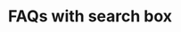 ---
title: FAQs with search box
category: Marketing
paid: true
isActive: true
ltr: {"vue":{"vueTail":[],"vueCss":[]},"react":{"jsxTail":[{"code":"export default () => {\n\n    const faqsList = [\n        {\n            q: \"What are some random questions to ask?\",\n            a: \"That's exactly the reason we created this random question generator. There are hundreds of random questions to choose from so you're able to find the perfect random question.\",\n            href: \"javascript:void(0)\",\n        },\n        {\n            q: \"Do you include common questions?\",\n            a: \"This generator doesn't include most common questions. The thought is that you can come up with common questions on your own so most of the questions in this generator.\",\n            href: \"javascript:void(0)\",\n        },\n        {\n            q: \"Can I use this for 21 questions?\",\n            a: \"Yes! there are two ways that you can use this question generator depending on what you're after. You can indicate that you want 21 questions generated.\",\n            href: \"javascript:void(0)\",\n        },\n        {\n            q: \"Are these questions for girls or for boys?\",\n            a: \"The questions in this generator are gender neutral and can be used to ask either male of females (or any other gender the person identifies with).\",\n            href: \"javascript:void(0)\",\n        },\n        {\n            q: \"What do you wish you had more talent doing?\",\n            a: \"If you've been searching for a way to get random questions, you've landed on the correct webpage. We created the Random Question Generator to ask you as many random questions as your heart desires.\",\n            href: \"javascript:void(0)\",\n        }\n    ]\n\n    return (\n        <section className='py-14'>\n            <div className=\"max-w-screen-xl mx-auto px-4 md:px-8\">\n                <div className=\"space-y-5 sm:text-center sm:max-w-md sm:mx-auto\">\n                    <h3 className=\"text-gray-800 text-3xl font-extrabold sm:text-4xl\">\n                        How can we help?\n                    </h3>\n                    <p className=\"text-gray-600\">\n                        Everything you need to know about the product. Can’t find the answer you’re looking for? feel free to {\" \"}\n                        <a\n                            className='text-indigo-600 font-semibold whitespace-nowrap'\n                            href='javascript:void(0)'>\n                            contact us\n                        </a>.\n                    </p>\n                    <form onSubmit={(e) => e.preventDefault()} className=\"mx-auto sm:max-w-xs\">\n                        <div className=\"relative\">\n                            <svg className=\"w-6 h-6 text-gray-400 absolute left-3 inset-y-0 my-auto\" xmlns=\"http://www.w3.org/2000/svg\" viewBox=\"0 0 20 20\" fill=\"currentColor\">\n                                <path fillRule=\"evenodd\" d=\"M9 3.5a5.5 5.5 0 100 11 5.5 5.5 0 000-11zM2 9a7 7 0 1112.452 4.391l3.328 3.329a.75.75 0 11-1.06 1.06l-3.329-3.328A7 7 0 012 9z\" clipRule=\"evenodd\" />\n                            </svg>\n                            <input\n                                type=\"text\"\n                                placeholder=\"Enter your email\"\n                                className=\"w-full pl-12 pr-3 py-2 text-gray-500 bg-transparent outline-none border focus:border-indigo-600 shadow-sm rounded-lg\"\n                            />\n                        </div>\n                    </form>\n                </div>\n                <div className='mt-12'>\n                    <ul className='space-y-8 gap-12 grid-cols-2 sm:grid sm:space-y-0 lg:grid-cols-3'>\n                        {faqsList.map((item, idx) => (\n                            <li\n                                key={idx}\n                                className=\"space-y-3\"\n                            >\n                                <summary\n                                    className=\"flex items-center justify-between font-semibold text-gray-700\">\n                                    {item.q}\n                                </summary>\n                                <p\n                                    dangerouslySetInnerHTML={{ __html: item.a }}\n                                    className='text-gray-600 leading-relaxed'>\n                                </p>\n                                <a href={item.href} className=\"flex items-center gap-x-1 text-sm text-indigo-600 hover:text-indigo-400 duration-150 font-medium\">\n                                    Read more\n                                    <svg xmlns=\"http://www.w3.org/2000/svg\" viewBox=\"0 0 20 20\" fill=\"currentColor\" className=\"w-5 h-5\">\n                                        <path fillRule=\"evenodd\" d=\"M5 10a.75.75 0 01.75-.75h6.638L10.23 7.29a.75.75 0 111.04-1.08l3.5 3.25a.75.75 0 010 1.08l-3.5 3.25a.75.75 0 11-1.04-1.08l2.158-1.96H5.75A.75.75 0 015 10z\" clipRule=\"evenodd\" />\n                                    </svg>\n                                </a>\n                            </li>\n                        ))}\n                    </ul>\n                </div>\n            </div>\n        </section>\n    );\n};","label":"App.jsx"}],"jsxCss":[]},"preview":"function App() {\n  const faqsList = [{\n    q: \"What are some random questions to ask?\",\n    a: \"That's exactly the reason we created this random question generator. There are hundreds of random questions to choose from so you're able to find the perfect random question.\",\n    href: \"javascript:void(0)\"\n  }, {\n    q: \"Do you include common questions?\",\n    a: \"This generator doesn't include most common questions. The thought is that you can come up with common questions on your own so most of the questions in this generator.\",\n    href: \"javascript:void(0)\"\n  }, {\n    q: \"Can I use this for 21 questions?\",\n    a: \"Yes! there are two ways that you can use this question generator depending on what you're after. You can indicate that you want 21 questions generated.\",\n    href: \"javascript:void(0)\"\n  }, {\n    q: \"Are these questions for girls or for boys?\",\n    a: \"The questions in this generator are gender neutral and can be used to ask either male of females (or any other gender the person identifies with).\",\n    href: \"javascript:void(0)\"\n  }, {\n    q: \"What do you wish you had more talent doing?\",\n    a: \"If you've been searching for a way to get random questions, you've landed on the correct webpage. We created the Random Question Generator to ask you as many random questions as your heart desires.\",\n    href: \"javascript:void(0)\"\n  }];\n  return /*#__PURE__*/React.createElement(\"section\", {\n    className: \"py-14\"\n  }, /*#__PURE__*/React.createElement(\"div\", {\n    className: \"max-w-screen-xl mx-auto px-4 md:px-8\"\n  }, /*#__PURE__*/React.createElement(\"div\", {\n    className: \"space-y-5 sm:text-center sm:max-w-md sm:mx-auto\"\n  }, /*#__PURE__*/React.createElement(\"h3\", {\n    className: \"text-gray-800 text-3xl font-extrabold sm:text-4xl\"\n  }, \"How can we help?\"), /*#__PURE__*/React.createElement(\"p\", {\n    className: \"text-gray-600\"\n  }, \"Everything you need to know about the product. Can\\u2019t find the answer you\\u2019re looking for? feel free to \", \" \", /*#__PURE__*/React.createElement(\"a\", {\n    className: \"text-indigo-600 font-semibold whitespace-nowrap\",\n    href: \"javascript:void(0)\"\n  }, \"contact us\"), \".\"), /*#__PURE__*/React.createElement(\"form\", {\n    onSubmit: e => e.preventDefault(),\n    className: \"mx-auto sm:max-w-xs\"\n  }, /*#__PURE__*/React.createElement(\"div\", {\n    className: \"relative\"\n  }, /*#__PURE__*/React.createElement(\"svg\", {\n    className: \"w-6 h-6 text-gray-400 absolute left-3 inset-y-0 my-auto\",\n    xmlns: \"http://www.w3.org/2000/svg\",\n    viewBox: \"0 0 20 20\",\n    fill: \"currentColor\"\n  }, /*#__PURE__*/React.createElement(\"path\", {\n    fillRule: \"evenodd\",\n    d: \"M9 3.5a5.5 5.5 0 100 11 5.5 5.5 0 000-11zM2 9a7 7 0 1112.452 4.391l3.328 3.329a.75.75 0 11-1.06 1.06l-3.329-3.328A7 7 0 012 9z\",\n    clipRule: \"evenodd\"\n  })), /*#__PURE__*/React.createElement(\"input\", {\n    type: \"text\",\n    placeholder: \"Enter your email\",\n    className: \"w-full pl-12 pr-3 py-2 text-gray-500 bg-transparent outline-none border focus:border-indigo-600 shadow-sm rounded-lg\"\n  })))), /*#__PURE__*/React.createElement(\"div\", {\n    className: \"mt-12\"\n  }, /*#__PURE__*/React.createElement(\"ul\", {\n    className: \"space-y-8 gap-12 grid-cols-2 sm:grid sm:space-y-0 lg:grid-cols-3\"\n  }, faqsList.map((item, idx) => /*#__PURE__*/React.createElement(\"li\", {\n    key: idx,\n    className: \"space-y-3\"\n  }, /*#__PURE__*/React.createElement(\"summary\", {\n    className: \"flex items-center justify-between font-semibold text-gray-700\"\n  }, item.q), /*#__PURE__*/React.createElement(\"p\", {\n    dangerouslySetInnerHTML: {\n      __html: item.a\n    },\n    className: \"text-gray-600 leading-relaxed\"\n  }), /*#__PURE__*/React.createElement(\"a\", {\n    href: item.href,\n    className: \"flex items-center gap-x-1 text-sm text-indigo-600 hover:text-indigo-400 duration-150 font-medium\"\n  }, \"Read more\", /*#__PURE__*/React.createElement(\"svg\", {\n    xmlns: \"http://www.w3.org/2000/svg\",\n    viewBox: \"0 0 20 20\",\n    fill: \"currentColor\",\n    className: \"w-5 h-5\"\n  }, /*#__PURE__*/React.createElement(\"path\", {\n    fillRule: \"evenodd\",\n    d: \"M5 10a.75.75 0 01.75-.75h6.638L10.23 7.29a.75.75 0 111.04-1.08l3.5 3.25a.75.75 0 010 1.08l-3.5 3.25a.75.75 0 11-1.04-1.08l2.158-1.96H5.75A.75.75 0 015 10z\",\n    clipRule: \"evenodd\"\n  })))))))));\n}\n;"}
rtl: {"preview":"function App() {\n  const faqsList = [{\n    q: \"ما هي بعض الأسئلة العشوائية التي يجب طرحها؟\",\n    a: \"هذا هو بالضبط سبب إنشاء مولد الأسئلة العشوائية هذا. هناك المئات من الأسئلة العشوائية للاختيار من بينها حتى تتمكن من العثور على السؤال العشوائي المثالي.\",\n    href: \"javascript:void(0)\"\n  }, {\n    q: \"هل تقوم بتضمين أسئلة شائعة؟\",\n    a: \"لا يتضمن هذا المولد الأسئلة الأكثر شيوعًا. الفكرة هي أنه يمكنك طرح أسئلة شائعة بمفردك ، لذا فإن معظم الأسئلة في هذا المولد.\",\n    href: \"javascript:void(0)\"\n  }, {\n    q: \"هل يمكنني استخدام هذا لـ 21 سؤالاً؟\",\n    a: \"نعم! هناك طريقتان يمكنك استخدام منشئ الأسئلة هذا بناءً على ما تبحث عنه. يمكنك الإشارة إلى أنك تريد إنشاء 21 سؤالاً.\",\n    href: \"javascript:void(0)\"\n  }, {\n    q: \"هل هذه الأسئلة للفتيات أم للفتيان؟\",\n    a: \"الأسئلة في هذا المولد محايدة بين الجنسين ويمكن استخدامها لسؤال أي ذكر من الإناث (أو أي جنس آخر يحدده الشخص).\",\n    href: \"javascript:void(0)\"\n  }, {\n    q: \"ماذا تتمنى لو كان لديك المزيد من المواهب تفعل؟\",\n    a: \"إذا كنت تبحث عن طريقة للحصول على أسئلة عشوائية ، فقد وصلت إلى صفحة الويب الصحيحة. لقد أنشأنا منشئ الأسئلة العشوائية لطرح العديد من الأسئلة العشوائية التي يرغبها قلبك.\",\n    href: \"javascript:void(0)\"\n  }];\n  return /*#__PURE__*/React.createElement(\"section\", {\n    className: \"py-14\"\n  }, /*#__PURE__*/React.createElement(\"div\", {\n    className: \"max-w-screen-xl mx-auto px-4 md:px-8\"\n  }, /*#__PURE__*/React.createElement(\"div\", {\n    className: \"space-y-5 sm:text-center sm:max-w-md sm:mx-auto\"\n  }, /*#__PURE__*/React.createElement(\"h3\", {\n    className: \"text-gray-800 text-3xl font-extrabold sm:text-4xl\"\n  }, \"\\u0643\\u064A\\u0641 \\u064A\\u0645\\u0643\\u0646 \\u0623\\u0646 \\u0646\\u0633\\u0627\\u0639\\u062F\\u0643\\u061F\"), /*#__PURE__*/React.createElement(\"p\", {\n    className: \"text-gray-600\"\n  }, \"\\u0643\\u0644 \\u0645\\u0627 \\u062A\\u0631\\u064A\\u062F \\u0645\\u0639\\u0631\\u0641\\u062A\\u0647 \\u0639\\u0646 \\u0627\\u0644\\u0645\\u0646\\u062A\\u062C. \\u0644\\u0627 \\u064A\\u0645\\u0643\\u0646\\u0643 \\u0627\\u0644\\u0639\\u062B\\u0648\\u0631 \\u0639\\u0644\\u0649 \\u0627\\u0644\\u0625\\u062C\\u0627\\u0628\\u0629 \\u0627\\u0644\\u062A\\u064A \\u062A\\u0628\\u062D\\u062B \\u0639\\u0646\\u0647\\u0627\\u061F \\u0644\\u0627 \\u062A\\u062A\\u0631\\u062F\\u062F \\u0641\\u064A \", \" \", /*#__PURE__*/React.createElement(\"a\", {\n    className: \"text-indigo-600 font-semibold whitespace-nowrap\",\n    href: \"javascript:void(0)\"\n  }, \"\\u0627\\u0644\\u0627\\u062A\\u0635\\u0627\\u0644 \\u0628\\u0646\\u0627\"), \".\"), /*#__PURE__*/React.createElement(\"form\", {\n    onSubmit: e => e.preventDefault(),\n    className: \"mx-auto sm:max-w-xs\"\n  }, /*#__PURE__*/React.createElement(\"div\", {\n    className: \"relative\"\n  }, /*#__PURE__*/React.createElement(\"svg\", {\n    className: \"w-6 h-6 text-gray-400 absolute right-3 inset-y-0 my-auto\",\n    xmlns: \"http://www.w3.org/2000/svg\",\n    viewBox: \"0 0 20 20\",\n    fill: \"currentColor\"\n  }, /*#__PURE__*/React.createElement(\"path\", {\n    fillRule: \"evenodd\",\n    d: \"M9 3.5a5.5 5.5 0 100 11 5.5 5.5 0 000-11zM2 9a7 7 0 1112.452 4.391l3.328 3.329a.75.75 0 11-1.06 1.06l-3.329-3.328A7 7 0 012 9z\",\n    clipRule: \"evenodd\"\n  })), /*#__PURE__*/React.createElement(\"input\", {\n    type: \"text\",\n    placeholder: \"\\u0627\\u062F\\u062E\\u0644 \\u0628\\u0631\\u064A\\u062F\\u0643 \\u0627\\u0644\\u0627\\u0644\\u0643\\u062A\\u0631\\u0648\\u0646\\u064A\",\n    className: \"w-full pr-12 pl-3 py-2 text-gray-500 bg-transparent outline-none border focus:border-indigo-600 shadow-sm rounded-lg\"\n  })))), /*#__PURE__*/React.createElement(\"div\", {\n    className: \"mt-12\"\n  }, /*#__PURE__*/React.createElement(\"ul\", {\n    className: \"space-y-8 gap-12 grid-cols-2 sm:grid sm:space-y-0 lg:grid-cols-3\"\n  }, faqsList.map((item, idx) => /*#__PURE__*/React.createElement(\"li\", {\n    key: idx,\n    className: \"space-y-3\"\n  }, /*#__PURE__*/React.createElement(\"summary\", {\n    className: \"flex items-center justify-between font-semibold text-gray-700\"\n  }, item.q), /*#__PURE__*/React.createElement(\"p\", {\n    dangerouslySetInnerHTML: {\n      __html: item.a\n    },\n    className: \"text-gray-600 leading-relaxed\"\n  }), /*#__PURE__*/React.createElement(\"a\", {\n    href: item.href,\n    className: \"flex items-center gap-x-1 text-sm text-indigo-600 hover:text-indigo-400 duration-150 font-medium\"\n  }, \"\\u0627\\u0642\\u0631\\u0623 \\u0623\\u0643\\u062B\\u0631\", /*#__PURE__*/React.createElement(\"svg\", {\n    xmlns: \"http://www.w3.org/2000/svg\",\n    viewBox: \"0 0 20 20\",\n    fill: \"currentColor\",\n    className: \"w-5 h-5\"\n  }, /*#__PURE__*/React.createElement(\"path\", {\n    fillRule: \"evenodd\",\n    d: \"M15 10a.75.75 0 01-.75.75H7.612l2.158 1.96a.75.75 0 11-1.04 1.08l-3.5-3.25a.75.75 0 010-1.08l3.5-3.25a.75.75 0 111.04 1.08L7.612 9.25h6.638A.75.75 0 0115 10z\",\n    clipRule: \"evenodd\"\n  })))))))));\n}","react":{"jsxTail":[{"code":"export default () => {\n\n    const faqsList = [\n        {\n            q: \"ما هي بعض الأسئلة العشوائية التي يجب طرحها؟\",\n            a: \"هذا هو بالضبط سبب إنشاء مولد الأسئلة العشوائية هذا. هناك المئات من الأسئلة العشوائية للاختيار من بينها حتى تتمكن من العثور على السؤال العشوائي المثالي.\",\n            href: \"javascript:void(0)\",\n        },\n        {\n            q: \"هل تقوم بتضمين أسئلة شائعة؟\",\n            a: \"لا يتضمن هذا المولد الأسئلة الأكثر شيوعًا. الفكرة هي أنه يمكنك طرح أسئلة شائعة بمفردك ، لذا فإن معظم الأسئلة في هذا المولد.\",\n            href: \"javascript:void(0)\",\n        },\n        {\n            q: \"هل يمكنني استخدام هذا لـ 21 سؤالاً؟\",\n            a: \"نعم! هناك طريقتان يمكنك استخدام منشئ الأسئلة هذا بناءً على ما تبحث عنه. يمكنك الإشارة إلى أنك تريد إنشاء 21 سؤالاً.\",\n            href: \"javascript:void(0)\",\n        },\n        {\n            q: \"هل هذه الأسئلة للفتيات أم للفتيان؟\",\n            a: \"الأسئلة في هذا المولد محايدة بين الجنسين ويمكن استخدامها لسؤال أي ذكر من الإناث (أو أي جنس آخر يحدده الشخص).\",\n            href: \"javascript:void(0)\",\n        },\n        {\n            q: \"ماذا تتمنى لو كان لديك المزيد من المواهب تفعل؟\",\n            a: \"إذا كنت تبحث عن طريقة للحصول على أسئلة عشوائية ، فقد وصلت إلى صفحة الويب الصحيحة. لقد أنشأنا منشئ الأسئلة العشوائية لطرح العديد من الأسئلة العشوائية التي يرغبها قلبك.\",\n            href: \"javascript:void(0)\",\n        }\n    ]\n\n    return (\n        <section className='py-14'>\n            <div className=\"max-w-screen-xl mx-auto px-4 md:px-8\">\n                <div className=\"space-y-5 sm:text-center sm:max-w-md sm:mx-auto\">\n                    <h3 className=\"text-gray-800 text-3xl font-extrabold sm:text-4xl\">\n                        كيف يمكن أن نساعدك؟\n                    </h3>\n                    <p className=\"text-gray-600\">\n                        كل ما تريد معرفته عن المنتج. لا يمكنك العثور على الإجابة التي تبحث عنها؟ لا تتردد في {\" \"}\n                        <a\n                            className='text-indigo-600 font-semibold whitespace-nowrap'\n                            href='javascript:void(0)'>\n                            الاتصال بنا\n                        </a>.\n                    </p>\n                    <form onSubmit={(e) => e.preventDefault()} className=\"mx-auto sm:max-w-xs\">\n                        <div className=\"relative\">\n                            <svg className=\"w-6 h-6 text-gray-400 absolute right-3 inset-y-0 my-auto\" xmlns=\"http://www.w3.org/2000/svg\" viewBox=\"0 0 20 20\" fill=\"currentColor\">\n                                <path fillRule=\"evenodd\" d=\"M9 3.5a5.5 5.5 0 100 11 5.5 5.5 0 000-11zM2 9a7 7 0 1112.452 4.391l3.328 3.329a.75.75 0 11-1.06 1.06l-3.329-3.328A7 7 0 012 9z\" clipRule=\"evenodd\" />\n                            </svg>\n                            <input\n                                type=\"text\"\n                                placeholder=\"ادخل بريدك الالكتروني\"\n                                className=\"w-full pr-12 pl-3 py-2 text-gray-500 bg-transparent outline-none border focus:border-indigo-600 shadow-sm rounded-lg\"\n                            />\n                        </div>\n                    </form>\n                </div>\n                <div className='mt-12'>\n                    <ul className='space-y-8 gap-12 grid-cols-2 sm:grid sm:space-y-0 lg:grid-cols-3'>\n                        {faqsList.map((item, idx) => (\n                            <li\n                                key={idx}\n                                className=\"space-y-3\"\n                            >\n                                <summary\n                                    className=\"flex items-center justify-between font-semibold text-gray-700\">\n                                    {item.q}\n                                </summary>\n                                <p\n                                    dangerouslySetInnerHTML={{ __html: item.a }}\n                                    className='text-gray-600 leading-relaxed'>\n                                </p>\n                                <a href={item.href} className=\"flex items-center gap-x-1 text-sm text-indigo-600 hover:text-indigo-400 duration-150 font-medium\">\n                                    اقرأ أكثر\n                                    <svg xmlns=\"http://www.w3.org/2000/svg\" viewBox=\"0 0 20 20\" fill=\"currentColor\" className=\"w-5 h-5\">\n                                        <path fillRule=\"evenodd\" d=\"M15 10a.75.75 0 01-.75.75H7.612l2.158 1.96a.75.75 0 11-1.04 1.08l-3.5-3.25a.75.75 0 010-1.08l3.5-3.25a.75.75 0 111.04 1.08L7.612 9.25h6.638A.75.75 0 0115 10z\" clipRule=\"evenodd\" />\n                                    </svg>\n                                </a>\n                            </li>\n                        ))}\n                    </ul>\n                </div>\n            </div>\n        </section>\n    )\n}","label":"App.jsx"}],"jsxCss":[]},"vue":{"vueCss":[],"vueTail":[]}}
slug: /faqs
id: bb87ffac-1579-4670-80be-7c1180404b4e
created_at: 1670157220758
---